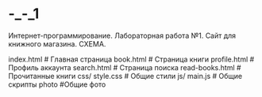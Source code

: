# -_-_1
Интернет-программирование. Лабораторная работа №1. Сайт для книжного магазина.
СХЕМА.

index.html          # Главная страница
book.html           # Страница книги
profile.html        # Профиль аккаунта
search.html         # Страница поиска
read-books.html     # Прочитанные книги
css/ style.css      # Общие стили
js/ main.js         # Общие скрипты
photo               #Общие фото
